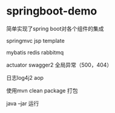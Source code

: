 # springboot-demo

简单实现了spring boot对各个组件的集成

springmvc  jsp  template

mybatis   redis   rabbitmq

actuator  swagger2  全局异常（500，404）

日志log4j2  aop   


使用mvn clean  package 打包

java –jar 运行

